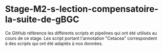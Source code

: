 # Stage-M2-s-lection-compensatoire-la-suite-de-gBGC
Ce GitHub référence les différents scripts et pipelines qui ont été utilisés au cours de ce stage. Les script portant l'annotation "Cetacea" correspondent à des scripts qui ont été adaptés à nos données.
